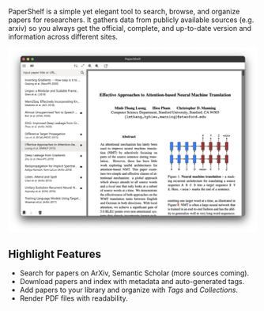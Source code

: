 PaperShelf is a simple yet elegant tool to search, browse, and organize papers for researchers. It gathers data from publicly available sources (e.g. arxiv) so you always get the official, complete, and up-to-date version and information across different sites.

![Screenshot](./screenshot.png)

## Highlight Features

- Search for papers on ArXiv, Semantic Scholar (more sources coming).
- Download papers and index with metadata and auto-generated tags.
- Add papers to your library and organize with _Tags_ and _Collections_.
- Render PDF files with readability.
